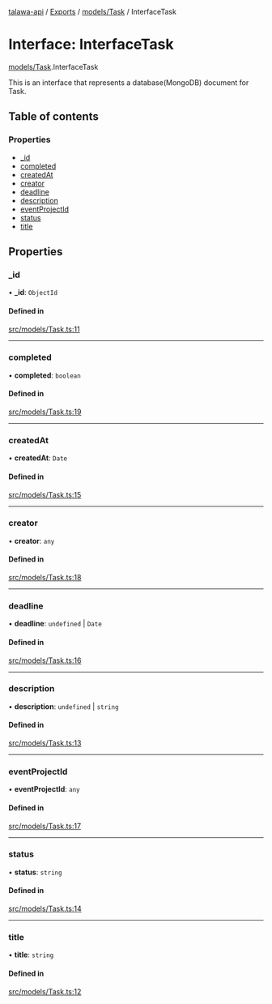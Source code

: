 [talawa-api](../README.md) / [Exports](../modules.md) / [models/Task](../modules/models_Task.md) / InterfaceTask

# Interface: InterfaceTask

[models/Task](../modules/models_Task.md).InterfaceTask

This is an interface that represents a database(MongoDB) document for Task.

## Table of contents

### Properties

- [\_id](models_Task.InterfaceTask.md#_id)
- [completed](models_Task.InterfaceTask.md#completed)
- [createdAt](models_Task.InterfaceTask.md#createdat)
- [creator](models_Task.InterfaceTask.md#creator)
- [deadline](models_Task.InterfaceTask.md#deadline)
- [description](models_Task.InterfaceTask.md#description)
- [eventProjectId](models_Task.InterfaceTask.md#eventprojectid)
- [status](models_Task.InterfaceTask.md#status)
- [title](models_Task.InterfaceTask.md#title)

## Properties

### \_id

• **\_id**: `ObjectId`

#### Defined in

[src/models/Task.ts:11](https://github.com/Veer0x1/talawa-api/blob/4ede423/src/models/Task.ts#L11)

___

### completed

• **completed**: `boolean`

#### Defined in

[src/models/Task.ts:19](https://github.com/Veer0x1/talawa-api/blob/4ede423/src/models/Task.ts#L19)

___

### createdAt

• **createdAt**: `Date`

#### Defined in

[src/models/Task.ts:15](https://github.com/Veer0x1/talawa-api/blob/4ede423/src/models/Task.ts#L15)

___

### creator

• **creator**: `any`

#### Defined in

[src/models/Task.ts:18](https://github.com/Veer0x1/talawa-api/blob/4ede423/src/models/Task.ts#L18)

___

### deadline

• **deadline**: `undefined` \| `Date`

#### Defined in

[src/models/Task.ts:16](https://github.com/Veer0x1/talawa-api/blob/4ede423/src/models/Task.ts#L16)

___

### description

• **description**: `undefined` \| `string`

#### Defined in

[src/models/Task.ts:13](https://github.com/Veer0x1/talawa-api/blob/4ede423/src/models/Task.ts#L13)

___

### eventProjectId

• **eventProjectId**: `any`

#### Defined in

[src/models/Task.ts:17](https://github.com/Veer0x1/talawa-api/blob/4ede423/src/models/Task.ts#L17)

___

### status

• **status**: `string`

#### Defined in

[src/models/Task.ts:14](https://github.com/Veer0x1/talawa-api/blob/4ede423/src/models/Task.ts#L14)

___

### title

• **title**: `string`

#### Defined in

[src/models/Task.ts:12](https://github.com/Veer0x1/talawa-api/blob/4ede423/src/models/Task.ts#L12)
